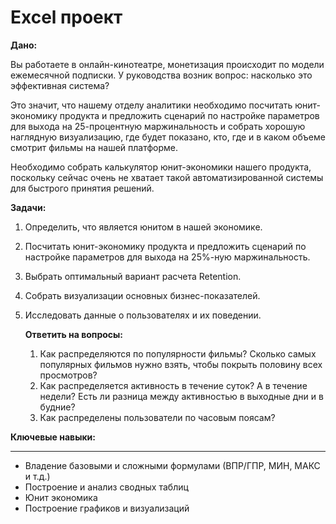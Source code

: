 # Excel проект
**Дано:**

Вы работаете в онлайн-кинотеатре, монетизация происходит по модели ежемесячной подписки. У руководства возник вопрос: насколько это эффективная система? 

Это значит, что нашему отделу аналитики необходимо посчитать юнит-экономику продукта и предложить сценарий по настройке параметров для выхода на 25-процентную маржинальность и собрать хорошую наглядную визуализацию, где будет показано, кто, где и в каком объеме смотрит фильмы на нашей платформе.

Необходимо собрать калькулятор юнит-экономики нашего продукта, поскольку сейчас очень не хватает такой автоматизированной системы для быстрого принятия решений. 

**Задачи:**

1. Определить, что является юнитом в нашей экономике.
2. Посчитать юнит-экономику продукта и предложить сценарий по настройке параметров для выхода на 25%-ную маржинальность.
3. Выбрать оптимальный вариант расчета Retention. 
4. Собрать визуализации основных бизнес-показателей.
5. Исследовать данные о пользователях и их поведении.
    
    **Ответить на вопросы:**
    
    1. Как распределяются по популярности фильмы? Сколько самых популярных фильмов нужно взять, чтобы покрыть половину всех просмотров?
    2. Как распределяется активность в течение суток? А в течение недели? Есть ли разница между активностью в выходные дни и в будние?
    3. Как распределены пользователи по часовым поясам?

**Ключевые навыки:**

---
- Владение базовыми и сложными формулами (ВПР/ГПР, МИН, МАКС и т.д.)
- Построение и анализ сводных таблиц
- Юнит экономика
- Построение графиков и визуализаций
